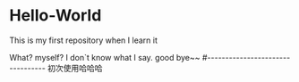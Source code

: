# Hello-World
This is my first repository when I learn it

What? myself?
I don`t know what I say.
good bye~~
#---------------------------------
初次使用哈哈哈